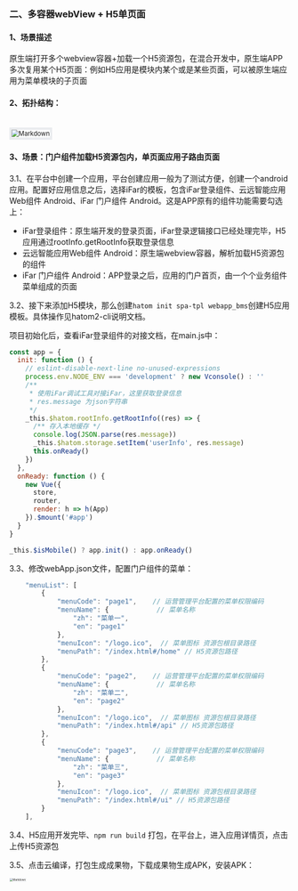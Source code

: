 ### 二、多容器webView + H5单页面

#### 1、场景描述

原生端打开多个webview容器+加载一个H5资源包，在混合开发中，原生端APP多次复用某个H5页面：例如H5应用是模块内某个或是某些页面，可以被原生端应用为菜单模块的子页面

#### 2、拓扑结构：
<br/>

<div align="left">
  <img src="https://infocloud-hatom.oss-cn-hangzhou.aliyuncs.com/hatom/doc/resource/example/images/image2.png" alt="Markdown" style="zoom:80%;border:6px solid #eaecef"/>
</div>

#### 3、场景：门户组件加载H5资源包内，单页面应用子路由页面

3.1、在平台中创建一个应用，平台创建应用一般为了测试方便，创建一个android应用。配置好应用信息之后，选择iFar的模板，包含iFar登录组件、云远智能应用Web组件 Android、iFar 门户组件 Android。这是APP原有的组件功能需要勾选上：

- iFar登录组件：原生端开发的登录页面，iFar登录逻辑接口已经处理完毕，H5应用通过rootInfo.getRootInfo获取登录信息
- 云远智能应用Web组件 Android：原生端webview容器，解析加载H5资源包的组件
- iFar 门户组件 Android：APP登录之后，应用的门户首页，由一个个业务组件菜单组成的页面

3.2、接下来添加H5模块，那么创建`hatom init spa-tpl webapp_bms`创建H5应用模板。具体操作见hatom2-cli说明文档。

项目初始化后，查看iFar登录组件的对接文档，在main.js中：

```javascript
const app = {
  init: function () {
    // eslint-disable-next-line no-unused-expressions
    process.env.NODE_ENV === 'development' ? new Vconsole() : ''
    /**
     * 使用iFar调试工具对接iFar，这里获取登录信息
     * res.message 为json字符串
     */
    _this.$hatom.rootInfo.getRootInfo((res) => {
      /** 存入本地缓存 */
      console.log(JSON.parse(res.message))
      _this.$hatom.storage.setItem('userInfo', res.message)
      this.onReady()
    })
  },
  onReady: function () {
    new Vue({
      store,
      router,
      render: h => h(App)
    }).$mount('#app')
  }
}

_this.$isMobile() ? app.init() : app.onReady()
```



3.3、修改webApp.json文件，配置门户组件的菜单：

```javascript
    "menuList": [
        {
            "menuCode": "page1",    // 运营管理平台配置的菜单权限编码
            "menuName": {            // 菜单名称
                "zh": "菜单一", 
                "en": "page1" 
            },
            "menuIcon": "/logo.ico",  // 菜单图标 资源包根目录路径
            "menuPath": "/index.html#/home" // H5资源包路径 
        },
        {
            "menuCode": "page2",    // 运营管理平台配置的菜单权限编码
            "menuName": {            // 菜单名称
                "zh": "菜单二", 
                "en": "page2" 
            },
            "menuIcon": "/logo.ico",  // 菜单图标 资源包根目录路径
            "menuPath": "/index.html#/api" // H5资源包路径 
        },
        {
            "menuCode": "page3",    // 运营管理平台配置的菜单权限编码
            "menuName": {            // 菜单名称
                "zh": "菜单三", 
                "en": "page3" 
            },
            "menuIcon": "/logo.ico",  // 菜单图标 资源包根目录路径
            "menuPath": "/index.html#/ui" // H5资源包路径 
        }
    ],
```

3.4、H5应用开发完毕、`npm run build` 打包，在平台上，进入应用详情页，点击上传H5资源包

3.5、点击云编译，打包生成成果物，下载成果物生成APK，安装APK：
<br/>

<div align="left">
  <img src="https://infocloud-hatom.oss-cn-hangzhou.aliyuncs.com/hatom/doc/resource/example/images/Screenshot_20210623_144018_com.qs.sq.jpg" alt="Markdown" style="zoom:33%;border:6px solid #eaecef"/>
</div>

